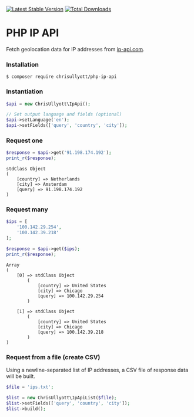 [![Latest Stable Version](https://poser.pugx.org/chrisullyott/php-ip-api/v/stable)](https://packagist.org/packages/chrisullyott/php-ip-api)
[![Total Downloads](https://poser.pugx.org/chrisullyott/php-ip-api/downloads)](https://packagist.org/packages/chrisullyott/php-ip-api)

# PHP IP API

Fetch geolocation data for IP addresses from [ip-api.com](https://ip-api.com/).

### Installation

```shell
$ composer require chrisullyott/php-ip-api
```

### Instantiation

```php
$api = new ChrisUllyott\IpApi();

// Set output language and fields (optional)
$api->setLanguage('en');
$api->setFields(['query', 'country', 'city']);
```

### Request one

```php
$response = $api->get('91.198.174.192');
print_r($response);
```

```shell
stdClass Object
(
    [country] => Netherlands
    [city] => Amsterdam
    [query] => 91.198.174.192
)
```

### Request many

```php
$ips = [
    '100.142.29.254',
    '100.142.39.218'
];

$response = $api->get($ips);
print_r($response);
```

```shell
Array
(
    [0] => stdClass Object
        (
            [country] => United States
            [city] => Chicago
            [query] => 100.142.29.254
        )

    [1] => stdClass Object
        (
            [country] => United States
            [city] => Chicago
            [query] => 100.142.39.218
        )
)
```

### Request from a file (create CSV)

Using a newline-separated list of IP addresses, a CSV file of response data will be built.

```php
$file = 'ips.txt';

$list = new ChrisUllyott\IpApiList($file);
$list->setFields(['query', 'country', 'city']);
$list->build();
```
